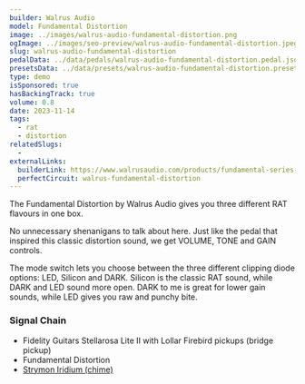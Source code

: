 ```yaml
---
builder: Walrus Audio
model: Fundamental Distortion
image: ../images/walrus-audio-fundamental-distortion.png
ogImage: ../images/seo-preview/walrus-audio-fundamental-distortion.jpeg
slug: walrus-audio-fundamental-distortion
pedalData: ../data/pedals/walrus-audio-fundamental-distortion.pedal.json
presetsData: ../data/presets/walrus-audio-fundamental-distortion.presets.json
type: demo
isSponsored: true
hasBackingTrack: true
volume: 0.8
date: 2023-11-14
tags:
  - rat
  - distortion
relatedSlugs:
  -
externalLinks:
  builderLink: https://www.walrusaudio.com/products/fundamental-series-distortion
  perfectCircuit: walrus-fundamental-distortion
---
```


The Fundamental Distortion by Walrus Audio gives you three different RAT flavours in one box.

No unnecessary shenanigans to talk about here. Just like the pedal that inspired this classic distortion sound, we get VOLUME, TONE and GAIN controls.

The mode switch lets you choose between the three different clipping diode options: LED, Silicon and DARK. Silicon is the classic RAT sound, while DARK and LED sound more open. DARK to me is great for lower gain sounds, while LED gives you raw and punchy bite.

### Signal Chain

- Fidelity Guitars Stellarosa Lite II with Lollar Firebird pickups (bridge pickup)
- Fundamental Distortion
- [Strymon Iridium (chime)](/demos/strymon-iridium)
